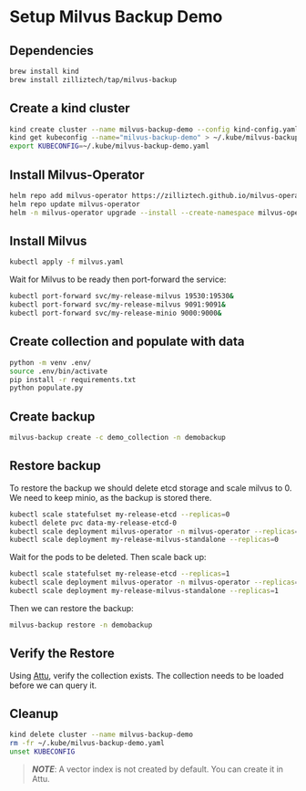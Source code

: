 # Setup Milvus Backup Demo

## Dependencies


```bash
brew install kind
brew install zilliztech/tap/milvus-backup
```

## Create a kind cluster

```bash
kind create cluster --name milvus-backup-demo --config kind-config.yaml
kind get kubeconfig --name="milvus-backup-demo" > ~/.kube/milvus-backup-demo.yaml 
export KUBECONFIG=~/.kube/milvus-backup-demo.yaml
```

## Install Milvus-Operator

```bash
helm repo add milvus-operator https://zilliztech.github.io/milvus-operator/
helm repo update milvus-operator
helm -n milvus-operator upgrade --install --create-namespace milvus-operator milvus-operator/milvus-operator
```

## Install Milvus

```bash
kubectl apply -f milvus.yaml
```

Wait for Milvus to be ready then port-forward the service:

```bash
kubectl port-forward svc/my-release-milvus 19530:19530&
kubectl port-forward svc/my-release-milvus 9091:9091&
kubectl port-forward svc/my-release-minio 9000:9000&
```

## Create collection and populate with data

```bash
python -m venv .env/
source .env/bin/activate
pip install -r requirements.txt
python populate.py
```

## Create backup

```bash
milvus-backup create -c demo_collection -n demobackup
```


## Restore backup

To restore the backup we should delete etcd storage and scale milvus to 0. We need to keep minio, as the backup is stored there.

```bash
kubectl scale statefulset my-release-etcd --replicas=0
kubectl delete pvc data-my-release-etcd-0
kubectl scale deployment milvus-operator -n milvus-operator --replicas=0
kubectl scale deployment my-release-milvus-standalone --replicas=0
```

Wait for the pods to be deleted. Then scale back up:

```bash
kubectl scale statefulset my-release-etcd --replicas=1
kubectl scale deployment milvus-operator -n milvus-operator --replicas=1
kubectl scale deployment my-release-milvus-standalone --replicas=1
```

Then we can restore the backup:

```bash
milvus-backup restore -n demobackup
```

## Verify the Restore

Using [Attu](https://github.com/zilliztech/attu?tab=readme-ov-file#install-desktop-application), verify the collection exists. The collection needs to be loaded before we can query it.

## Cleanup

```bash
kind delete cluster --name milvus-backup-demo
rm -fr ~/.kube/milvus-backup-demo.yaml
unset KUBECONFIG
```

> **_NOTE_**: A vector index is not created by default. You can create it in Attu.
